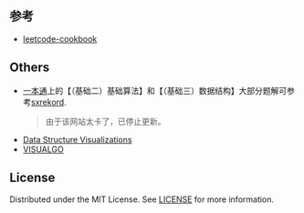 ## 参考
- [leetcode-cookbook](https://leetcode.cn/leetbook/read/leetcode-cookbook/5is6a6/)

## Others
- [一本通](http://ybt.ssoier.cn:8088/)上的【（基础二）基础算法】和【（基础三）数据结构】大部分题解可参考[sxrekord](https://www.cnblogs.com/sxrekord/).
    > 由于该网站太卡了，已停止更新。
- [Data Structure Visualizations](https://www.cs.usfca.edu/~galles/visualization/Algorithms.html)
- [VISUALGO](https://visualgo.net/zh)

## License
Distributed under the MIT License. See [LICENSE](LICENSE) for more information.